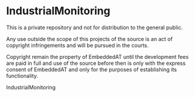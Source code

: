 IndustrialMonitoring
====================

This is a private repository and not for distribution to the general public.

Any use outside the scope of this projects of the source is an act of copyright infringements and will be pursued in the courts.

Copyright remain the property of EmbeddedAT until the development fees are paid in full and use of the source before then is only with the express consent of EmbeddedAT and only for the purposes of establishing its functionality. 

IndustrialMonitoring
